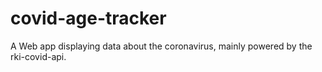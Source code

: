 # covid-age-tracker
A Web app displaying data about the coronavirus, mainly powered by the rki-covid-api.
